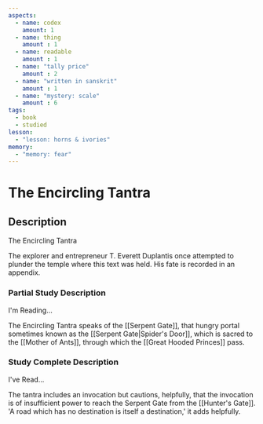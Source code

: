 ```yaml
---
aspects: 
  - name: codex
    amount: 1
  - name: thing
    amount : 1
  - name: readable
    amount : 1
  - name: "tally price"
    amount : 2
  - name: "written in sanskrit"
    amount : 1
  - name: "mystery: scale"
    amount : 6
tags:
  - book
  - studied
lesson:
  - "lesson: horns & ivories"
memory:
  - "memory: fear"
---
```


# The Encircling Tantra

## Description
The Encircling Tantra

The explorer and entrepreneur T. Everett Duplantis once attempted to plunder the temple where this text was held. His fate is recorded in an appendix.
### Partial Study Description
I'm Reading...

The Encircling Tantra speaks of the [[Serpent Gate]], that hungry portal sometimes known as the [[Serpent Gate|Spider's Door]], which is sacred to the [[Mother of Ants]], through which the [[Great Hooded Princes]] pass. 
### Study Complete Description
I've Read...

The tantra includes an invocation but cautions, helpfully, that the invocation is of insufficient power to reach the Serpent Gate from the [[Hunter's Gate]]. 'A road which has no destination is itself a destination,' it adds helpfully.